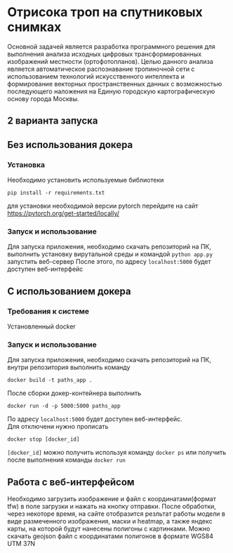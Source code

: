 # Отрисока троп на спутниковых снимках
Основной задачей является разработка программного решения для выполнения анализа исходных цифровых трансформированных изображений местности (ортофотопланов). Целью данного анализа является автоматическое распознавание тропиночной сети с использованием технологий искусственного интеллекта и формирование векторных пространственных данных с возможностью последующего наложения на Единую городскую картографическую основу города Москвы.


## 2 варианта запуска
## Без использования докера

### Установка

Необходимо установить используемые библиотеки
```
pip install -r requirements.txt
```
для установки необходимой версии pytorch перейдите на сайт https://pytorch.org/get-started/locally/

### Запуск и использование

Для запуска приложения, необходимо скачать репозиторий на ПК, выполнить установку вирутальной среды и командой ```python app.py``` запустить веб-сервер
После этого, по адресу `localhost:5000` будет доступен веб-интерфейс

## C использованием докера

### Требования к системе

Установленный docker

### Запуск и использование

Для запуска приложения, необходимо скачать репозиторий на ПК, внутри репозитория выполнить команду  
```
docker build -t paths_app .
```  
После сборки докер-контейнера выполнить  
```
docker run -d -p 5000:5000 paths_app
```  
По адресу `localhost:5000` будет доступен веб-интерфейс.  
Для отключени нужно прописать
```
docker stop [docker_id]
```
```[docker_id]``` можно получить используя команду ```docker ps``` или получить после выполнения команды ```docker run```


## Работа с веб-интерфейсом

Необходимо загрузить изображение и файл с координатами(формат tfw) в поле загрузки и нажать на кнопку отправки. После обработки, через некоторе время, на сайте отобразится резльтат работы модели в виде размеченного изображения, маски и heatmap, а также яндекс карты, на которой будут нанесены полигоны с картинками. Можно скачать geojson файл с координатами полигонов в формате WGS84 UTM 37N
